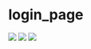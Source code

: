 # login_page

<img src="https://github.com/Eku0425/login_page/assets/149374328/a55ca3c9-a62a-4a35-973b-337e3aa96fe6">
<img src="https://github.com/Eku0425/login_page/assets/149374328/341d6d58-c979-40cd-91ab-9f0ac494bb77">
<img src="https://github.com/Eku0425/login_page/assets/149374328/6cbb3e6a-aa78-46f4-8247-7a015f1ad3f2">
